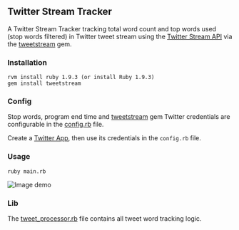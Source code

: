 ## Twitter Stream Tracker
A Twitter Stream Tracker tracking total word count and top words used (stop 
words filtered) in Twitter tweet stream using the
[Twitter Stream API](https://dev.twitter.com/streaming/overview) via
the [tweetstream](https://github.com/tweetstream/tweetstream) gem.

### Installation

    rvm install ruby 1.9.3 (or install Ruby 1.9.3)
    gem install tweetstream


### Config

Stop words, program end time and
[tweetstream](https://github.com/tweetstream/tweetstream) gem Twitter
credentials are configurable in the 
[config.rb](https://github.com/bry/twitter_stream_tracker/blob/master/config.rb) 
file.

Create a [Twitter App](https://apps.twitter.com/), then use its credentials in
the `config.rb` file.

### Usage

    ruby main.rb


![Image demo](https://raw.github.com/bry/twitter_stream_tracker/master/results.png)

### Lib

The [tweet_processor.rb](https://github.com/bry/twitter_stream_tracker/blob/master/tweet_processor.rb)
file contains all tweet word tracking logic.
